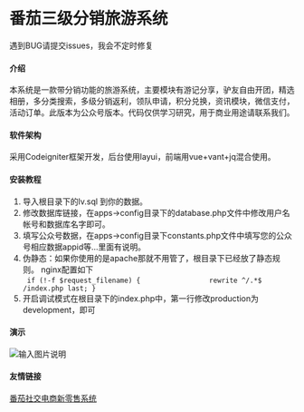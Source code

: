 # 番茄三级分销旅游系统

遇到BUG请提交issues，我会不定时修复

#### 介绍
本系统是一款带分销功能的旅游系统，主要模块有游记分享，驴友自由开团，精选相册，多分类搜索，多级分销返利，领队申请，积分兑换，资讯模块，微信支付，活动订单。此版本为公众号版本。代码仅供学习研究，用于商业用途请联系我们。
#### 软件架构
采用Codeigniter框架开发，后台使用layui，前端用vue+vant+jq混合使用。


#### 安装教程

1. 导入根目录下的lv.sql 到你的数据。
2. 修改数据库链接，在apps->config目录下的database.php文件中修改用户名帐号和数据库名字即可。
3. 填写公众号数据，在apps->config目录下constants.php文件中填写您的公众号相应数据appid等...里面有说明。
4. 伪静态：如果你使用的是apache那就不用管了，根目录下已经放了静态规则。
nginx配置如下 <br>
` if (!-f $request_filename) {                
 			rewrite ^/.*$ /index.php last;
  }`
5. 开启调试模式在根目录下的index.php中，第一行修改production为development，即可
#### 演示
![输入图片说明](https://images.gitee.com/uploads/images/2019/0930/152018_b6815afd_430822.jpeg "qrcode_for_gh_014c66f6d601_258.jpg")


#### 友情链接
[番茄社交电商新零售系统](https://gitee.com/chaituan/fanqie_mall)
